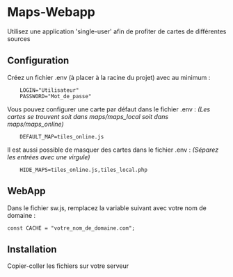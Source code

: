 Maps-Webapp
=================

Utilisez une application 'single-user' afin de profiter de cartes de différentes sources


Configuration
--------------
Créez un fichier .env (à placer à la racine du projet) avec au minimum :
```
    LOGIN="Utilisateur"
    PASSWORD="Mot_de_passe"
```

Vous pouvez configurer une carte par défaut dans le fichier .env :
*(Les cartes se trouvent soit dans maps/maps_local soit dans maps/maps_online)*
```
    DEFAULT_MAP=tiles_online.js
```

Il est aussi possible de masquer des cartes dans le fichier .env :
*(Séparez les entrées avec une virgule)*
```
    HIDE_MAPS=tiles_online.js,tiles_local.php
```


WebApp
--------------
Dans le fichier sw.js, remplacez la variable suivant avec votre nom de domaine :
```
const CACHE = "votre_nom_de_domaine.com";
```

Installation
--------------
Copier-coller les fichiers sur votre serveur
